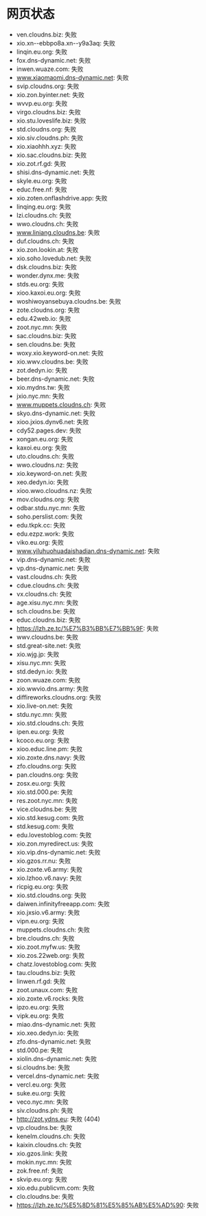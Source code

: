 # 网页状态
- ven.cloudns.biz: 失败
- xio.xn--ebbpo8a.xn--y9a3aq: 失败
- linqin.eu.org: 失败
- fox.dns-dynamic.net: 失败
- inwen.wuaze.com: 失败
- www.xiaomaomi.dns-dynamic.net: 失败
- svip.cloudns.org: 失败
- xio.zon.byinter.net: 失败
- wvvp.eu.org: 失败
- virgo.cloudns.biz: 失败
- xio.stu.loveslife.biz: 失败
- std.cloudns.org: 失败
- xio.siv.cloudns.ph: 失败
- xio.xiaohhh.xyz: 失败
- xio.sac.cloudns.biz: 失败
- xio.zot.rf.gd: 失败
- shisi.dns-dynamic.net: 失败
- skyle.eu.org: 失败
- educ.free.nf: 失败
- xio.zoten.onflashdrive.app: 失败
- linqing.eu.org: 失败
- lzi.cloudns.ch: 失败
- wwo.cloudns.ch: 失败
- www.liniang.cloudns.be: 失败
- duf.cloudns.ch: 失败
- xio.zon.lookin.at: 失败
- xio.soho.lovedub.net: 失败
- dsk.cloudns.biz: 失败
- wonder.dynx.me: 失败
- stds.eu.org: 失败
- xioo.kaxoi.eu.org: 失败
- woshiwoyansebuya.cloudns.be: 失败
- zote.cloudns.org: 失败
- edu.42web.io: 失败
- zoot.nyc.mn: 失败
- sac.cloudns.biz: 失败
- sen.cloudns.be: 失败
- woxy.xio.keyword-on.net: 失败
- xio.wwv.cloudns.be: 失败
- zot.dedyn.io: 失败
- beer.dns-dynamic.net: 失败
- xio.mydns.tw: 失败
- jxio.nyc.mn: 失败
- www.muppets.cloudns.ch: 失败
- skyo.dns-dynamic.net: 失败
- xioo.jxios.dynv6.net: 失败
- cdy52.pages.dev: 失败
- xongan.eu.org: 失败
- kaxoi.eu.org: 失败
- uto.cloudns.ch: 失败
- wwo.cloudns.nz: 失败
- xio.keyword-on.net: 失败
- xeo.dedyn.io: 失败
- xioo.wwo.cloudns.nz: 失败
- mov.cloudns.org: 失败
- odbar.stdu.nyc.mn: 失败
- soho.perslist.com: 失败
- edu.tkpk.cc: 失败
- edu.ezpz.work: 失败
- viko.eu.org: 失败
- www.yiluhuohuadaishadian.dns-dynamic.net: 失败
- vip.dns-dynamic.net: 失败
- vp.dns-dynamic.net: 失败
- vast.cloudns.ch: 失败
- cdue.cloudns.ch: 失败
- vx.cloudns.ch: 失败
- age.xisu.nyc.mn: 失败
- sch.cloudns.be: 失败
- educ.cloudns.biz: 失败
- https://lzh.ze.tc/%E7%B3%BB%E7%BB%9F: 失败
- wwv.cloudns.be: 失败
- std.great-site.net: 失败
- xio.wjg.jp: 失败
- xisu.nyc.mn: 失败
- std.dedyn.io: 失败
- zoon.wuaze.com: 失败
- xio.wwvio.dns.army: 失败
- diffireworks.cloudns.org: 失败
- xio.live-on.net: 失败
- stdu.nyc.mn: 失败
- xio.std.cloudns.ch: 失败
- ipen.eu.org: 失败
- kcoco.eu.org: 失败
- xioo.educ.line.pm: 失败
- xio.zoxte.dns.navy: 失败
- zfo.cloudns.org: 失败
- pan.cloudns.org: 失败
- zosx.eu.org: 失败
- xio.std.000.pe: 失败
- res.zoot.nyc.mn: 失败
- vice.cloudns.be: 失败
- xio.std.kesug.com: 失败
- std.kesug.com: 失败
- edu.lovestoblog.com: 失败
- xio.zon.myredirect.us: 失败
- xio.vip.dns-dynamic.net: 失败
- xio.gzos.rr.nu: 失败
- xio.zoxte.v6.army: 失败
- xio.lzhoo.v6.navy: 失败
- ricpig.eu.org: 失败
- xio.std.cloudns.org: 失败
- daiwen.infinityfreeapp.com: 失败
- xio.jxsio.v6.army: 失败
- vipn.eu.org: 失败
- muppets.cloudns.ch: 失败
- bre.cloudns.ch: 失败
- xio.zoot.myfw.us: 失败
- xio.zos.22web.org: 失败
- chatz.lovestoblog.com: 失败
- tau.cloudns.biz: 失败
- linwen.rf.gd: 失败
- zoot.unaux.com: 失败
- xio.zoxte.v6.rocks: 失败
- ipzo.eu.org: 失败
- vipk.eu.org: 失败
- miao.dns-dynamic.net: 失败
- xio.xeo.dedyn.io: 失败
- zfo.dns-dynamic.net: 失败
- std.000.pe: 失败
- xiolin.dns-dynamic.net: 失败
- si.cloudns.be: 失败
- vercel.dns-dynamic.net: 失败
- vercl.eu.org: 失败
- suke.eu.org: 失败
- veco.nyc.mn: 失败
- siv.cloudns.ph: 失败
- http://zot.ydns.eu: 失败 (404)
- vp.cloudns.be: 失败
- kenelm.cloudns.ch: 失败
- kaixin.cloudns.ch: 失败
- xio.gzos.link: 失败
- mokin.nyc.mn: 失败
- zok.free.nf: 失败
- skvip.eu.org: 失败
- xio.edu.publicvm.com: 失败
- clo.cloudns.be: 失败
- https://lzh.ze.tc/%E5%8D%81%E5%85%AB%E5%AD%90: 失败
